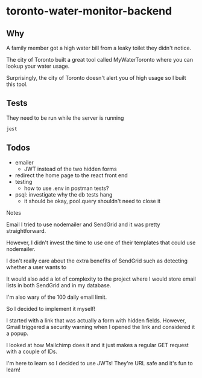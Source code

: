 # toronto-water-monitor-backend

## Why

A family member got a high water bill from a leaky toilet they didn't notice.

The city of Toronto built a great tool called MyWaterToronto where you can lookup your water usage.

Surprisingly, the city of Toronto doesn't alert you of high usage so I built this tool.



## Tests

They need to be run while the server is running

```sh
jest
```

## Todos

- emailer
  - JWT instead of the two hidden forms
- redirect the home page to the react front end
- testing
  - how to use .env in postman tests?
- psql: investigate why the db tests hang
  - it should be okay, pool.query shouldn't need to close it

Notes

Email
I tried to use nodemailer and SendGrid and it was pretty straightforward.

However, I didn't invest the time to use one of their templates that could use nodemailer.

I don't really care about the extra benefits of SendGrid such as detecting whether a user wants to

It would also add a lot of complexity to the project where I would store email lists in both SendGrid and in my database.

I'm also wary of the 100 daily email limit.

So I decided to implement it myself!

I started with a link that was actually a form with hidden fields.
However, Gmail triggered a security warning when I opened the link and considered it a popup.

I looked at how Mailchimp does it and it just makes a regular GET request with a couple of IDs.

I'm here to learn so I decided to use JWTs! They're URL safe and it's fun to learn!
